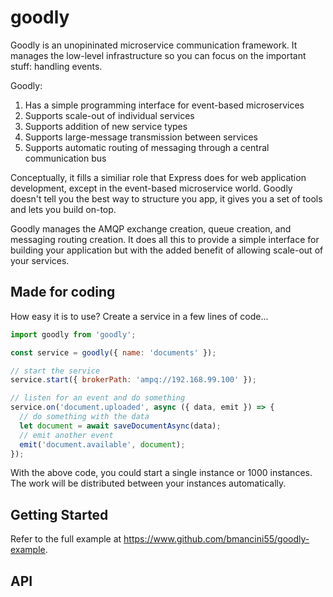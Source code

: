 # goodly

Goodly is an unopininated microservice communication framework. It manages the low-level infrastructure so you can focus on the important stuff: handling events.

Goodly:

1. Has a simple programming interface for event-based microservices
1. Supports scale-out of individual services
1. Supports addition of new service types
1. Supports large-message transmission between services
1. Supports automatic routing of messaging through a central communication bus

Conceptually, it fills a similiar role that Express does for web application development, except in the event-based microservice world. Goodly doesn't tell you the best way to structure you app, it gives you a set of tools and lets you build on-top.

Goodly manages the AMQP exchange creation, queue creation, and messaging routing creation. It does all this to provide a simple interface for building your application but with the added benefit of allowing scale-out of your services.

## Made for coding

How easy it is to use? Create a service in a few lines of code...

```javascript
import goodly from 'goodly';

const service = goodly({ name: 'documents' });

// start the service
service.start({ brokerPath: 'ampq://192.168.99.100' });

// listen for an event and do something
service.on('document.uploaded', async ({ data, emit }) => {
  // do something with the data
  let document = await saveDocumentAsync(data);
  // emit another event
  emit('document.available', document);
});
```

With the above code, you could start a single instance or 1000 instances. The work will be distributed between your instances automatically.


## Getting Started

Refer to the full example at https://www.github.com/bmancini55/goodly-example.

## API




